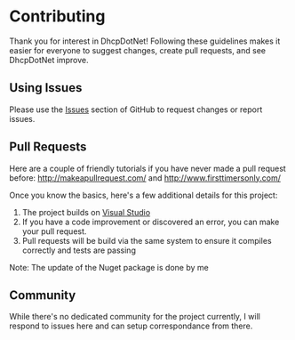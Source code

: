 # Contributing
Thank you for interest in DhcpDotNet!
Following these guidelines makes it easier for everyone to suggest changes, create pull requests, and see DhcpDotNet improve.

## Using Issues
Please use the [Issues](https://github.com/Marschall-dev/DhcpDotNet/issues) section of GitHub to request changes or report issues.

## Pull Requests
Here are a couple of friendly tutorials if you have never made a pull request before:
http://makeapullrequest.com/ and http://www.firsttimersonly.com/

Once you know the basics, here's a few additional details for this project:

1. The project builds on [Visual Studio](https://visualstudio.microsoft.com)
2. If you have a code improvement or discovered an error, you can make your pull request.
3. Pull requests will be build via the same system to ensure it compiles correctly and tests are passing

Note: The update of the Nuget package is done by me

## Community
While there's no dedicated community for the project currently,
I will respond to issues here and can setup correspondance from there.
